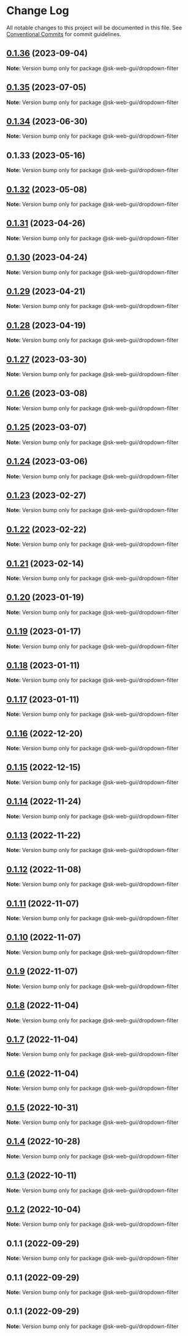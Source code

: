 # Change Log

All notable changes to this project will be documented in this file.
See [Conventional Commits](https://conventionalcommits.org) for commit guidelines.

## [0.1.36](https://github.com/Sundsvallskommun/web-shared-components/compare/@sk-web-gui/dropdown-filter@0.1.35...@sk-web-gui/dropdown-filter@0.1.36) (2023-09-04)

**Note:** Version bump only for package @sk-web-gui/dropdown-filter

## [0.1.35](https://github.com/Sundsvallskommun/web-shared-components/compare/@sk-web-gui/dropdown-filter@0.1.34...@sk-web-gui/dropdown-filter@0.1.35) (2023-07-05)

**Note:** Version bump only for package @sk-web-gui/dropdown-filter

## [0.1.34](https://github.com/Sundsvallskommun/web-shared-components/compare/@sk-web-gui/dropdown-filter@0.1.33...@sk-web-gui/dropdown-filter@0.1.34) (2023-06-30)

**Note:** Version bump only for package @sk-web-gui/dropdown-filter

## 0.1.33 (2023-05-16)

**Note:** Version bump only for package @sk-web-gui/dropdown-filter

## [0.1.32](https://github.com/Sundsvallskommun/web-shared-components/compare/@sk-web-gui/dropdown-filter@0.1.31...@sk-web-gui/dropdown-filter@0.1.32) (2023-05-08)

**Note:** Version bump only for package @sk-web-gui/dropdown-filter

## [0.1.31](https://github.com/Sundsvallskommun/web-shared-components/compare/@sk-web-gui/dropdown-filter@0.1.30...@sk-web-gui/dropdown-filter@0.1.31) (2023-04-26)

**Note:** Version bump only for package @sk-web-gui/dropdown-filter

## [0.1.30](https://github.com/Sundsvallskommun/web-shared-components/compare/@sk-web-gui/dropdown-filter@0.1.29...@sk-web-gui/dropdown-filter@0.1.30) (2023-04-24)

**Note:** Version bump only for package @sk-web-gui/dropdown-filter

## [0.1.29](https://github.com/Sundsvallskommun/web-shared-components/compare/@sk-web-gui/dropdown-filter@0.1.28...@sk-web-gui/dropdown-filter@0.1.29) (2023-04-21)

**Note:** Version bump only for package @sk-web-gui/dropdown-filter

## [0.1.28](https://github.com/Sundsvallskommun/web-shared-components/compare/@sk-web-gui/dropdown-filter@0.1.27...@sk-web-gui/dropdown-filter@0.1.28) (2023-04-19)

**Note:** Version bump only for package @sk-web-gui/dropdown-filter

## [0.1.27](https://github.com/Sundsvallskommun/web-shared-components/compare/@sk-web-gui/dropdown-filter@0.1.26...@sk-web-gui/dropdown-filter@0.1.27) (2023-03-30)

**Note:** Version bump only for package @sk-web-gui/dropdown-filter

## [0.1.26](https://github.com/Sundsvallskommun/web-shared-components/compare/@sk-web-gui/dropdown-filter@0.1.25...@sk-web-gui/dropdown-filter@0.1.26) (2023-03-08)

**Note:** Version bump only for package @sk-web-gui/dropdown-filter

## [0.1.25](https://github.com/Sundsvallskommun/web-shared-components/compare/@sk-web-gui/dropdown-filter@0.1.24...@sk-web-gui/dropdown-filter@0.1.25) (2023-03-07)

**Note:** Version bump only for package @sk-web-gui/dropdown-filter

## [0.1.24](https://github.com/Sundsvallskommun/web-shared-components/compare/@sk-web-gui/dropdown-filter@0.1.23...@sk-web-gui/dropdown-filter@0.1.24) (2023-03-06)

**Note:** Version bump only for package @sk-web-gui/dropdown-filter

## [0.1.23](https://github.com/Sundsvallskommun/web-shared-components/compare/@sk-web-gui/dropdown-filter@0.1.22...@sk-web-gui/dropdown-filter@0.1.23) (2023-02-27)

**Note:** Version bump only for package @sk-web-gui/dropdown-filter

## [0.1.22](https://github.com/Sundsvallskommun/web-shared-components/compare/@sk-web-gui/dropdown-filter@0.1.21...@sk-web-gui/dropdown-filter@0.1.22) (2023-02-22)

**Note:** Version bump only for package @sk-web-gui/dropdown-filter

## [0.1.21](https://github.com/Sundsvallskommun/web-shared-components/compare/@sk-web-gui/dropdown-filter@0.1.20...@sk-web-gui/dropdown-filter@0.1.21) (2023-02-14)

**Note:** Version bump only for package @sk-web-gui/dropdown-filter

## [0.1.20](https://github.com/Sundsvallskommun/web-shared-components/compare/@sk-web-gui/dropdown-filter@0.1.19...@sk-web-gui/dropdown-filter@0.1.20) (2023-01-19)

**Note:** Version bump only for package @sk-web-gui/dropdown-filter

## [0.1.19](https://github.com/Sundsvallskommun/web-shared-components/compare/@sk-web-gui/dropdown-filter@0.1.18...@sk-web-gui/dropdown-filter@0.1.19) (2023-01-17)

**Note:** Version bump only for package @sk-web-gui/dropdown-filter

## [0.1.18](https://github.com/Sundsvallskommun/web-shared-components/compare/@sk-web-gui/dropdown-filter@0.1.17...@sk-web-gui/dropdown-filter@0.1.18) (2023-01-11)

**Note:** Version bump only for package @sk-web-gui/dropdown-filter

## [0.1.17](https://github.com/Sundsvallskommun/web-shared-components/compare/@sk-web-gui/dropdown-filter@0.1.16...@sk-web-gui/dropdown-filter@0.1.17) (2023-01-11)

**Note:** Version bump only for package @sk-web-gui/dropdown-filter

## [0.1.16](https://github.com/Sundsvallskommun/web-shared-components/compare/@sk-web-gui/dropdown-filter@0.1.15...@sk-web-gui/dropdown-filter@0.1.16) (2022-12-20)

**Note:** Version bump only for package @sk-web-gui/dropdown-filter

## [0.1.15](https://github.com/Sundsvallskommun/web-shared-components/compare/@sk-web-gui/dropdown-filter@0.1.14...@sk-web-gui/dropdown-filter@0.1.15) (2022-12-15)

**Note:** Version bump only for package @sk-web-gui/dropdown-filter

## [0.1.14](https://github.com/Sundsvallskommun/web-shared-components/compare/@sk-web-gui/dropdown-filter@0.1.13...@sk-web-gui/dropdown-filter@0.1.14) (2022-11-24)

**Note:** Version bump only for package @sk-web-gui/dropdown-filter

## [0.1.13](https://github.com/Sundsvallskommun/web-shared-components/compare/@sk-web-gui/dropdown-filter@0.1.12...@sk-web-gui/dropdown-filter@0.1.13) (2022-11-22)

**Note:** Version bump only for package @sk-web-gui/dropdown-filter

## [0.1.12](https://github.com/Sundsvallskommun/web-shared-components/compare/@sk-web-gui/dropdown-filter@0.1.11...@sk-web-gui/dropdown-filter@0.1.12) (2022-11-08)

**Note:** Version bump only for package @sk-web-gui/dropdown-filter

## [0.1.11](https://github.com/Sundsvallskommun/web-shared-components/compare/@sk-web-gui/dropdown-filter@0.1.10...@sk-web-gui/dropdown-filter@0.1.11) (2022-11-07)

**Note:** Version bump only for package @sk-web-gui/dropdown-filter

## [0.1.10](https://github.com/Sundsvallskommun/web-shared-components/compare/@sk-web-gui/dropdown-filter@0.1.9...@sk-web-gui/dropdown-filter@0.1.10) (2022-11-07)

**Note:** Version bump only for package @sk-web-gui/dropdown-filter

## [0.1.9](https://github.com/Sundsvallskommun/web-shared-components/compare/@sk-web-gui/dropdown-filter@0.1.8...@sk-web-gui/dropdown-filter@0.1.9) (2022-11-07)

**Note:** Version bump only for package @sk-web-gui/dropdown-filter

## [0.1.8](https://github.com/Sundsvallskommun/web-shared-components/compare/@sk-web-gui/dropdown-filter@0.1.7...@sk-web-gui/dropdown-filter@0.1.8) (2022-11-04)

**Note:** Version bump only for package @sk-web-gui/dropdown-filter

## [0.1.7](https://github.com/Sundsvallskommun/web-shared-components/compare/@sk-web-gui/dropdown-filter@0.1.6...@sk-web-gui/dropdown-filter@0.1.7) (2022-11-04)

**Note:** Version bump only for package @sk-web-gui/dropdown-filter

## [0.1.6](https://github.com/Sundsvallskommun/web-shared-components/compare/@sk-web-gui/dropdown-filter@0.1.5...@sk-web-gui/dropdown-filter@0.1.6) (2022-11-04)

**Note:** Version bump only for package @sk-web-gui/dropdown-filter

## [0.1.5](https://github.com/Sundsvallskommun/web-shared-components/compare/@sk-web-gui/dropdown-filter@0.1.3...@sk-web-gui/dropdown-filter@0.1.5) (2022-10-31)

**Note:** Version bump only for package @sk-web-gui/dropdown-filter

## [0.1.4](https://github.com/Sundsvallskommun/web-shared-components/compare/@sk-web-gui/dropdown-filter@0.1.3...@sk-web-gui/dropdown-filter@0.1.4) (2022-10-28)

**Note:** Version bump only for package @sk-web-gui/dropdown-filter

## [0.1.3](https://github.com/Sundsvallskommun/web-shared-components/compare/@sk-web-gui/dropdown-filter@0.1.2...@sk-web-gui/dropdown-filter@0.1.3) (2022-10-11)

**Note:** Version bump only for package @sk-web-gui/dropdown-filter

## [0.1.2](https://github.com/Sundsvallskommun/web-shared-components/compare/@sk-web-gui/dropdown-filter@0.1.1...@sk-web-gui/dropdown-filter@0.1.2) (2022-10-04)

**Note:** Version bump only for package @sk-web-gui/dropdown-filter

## 0.1.1 (2022-09-29)

**Note:** Version bump only for package @sk-web-gui/dropdown-filter

## 0.1.1 (2022-09-29)

**Note:** Version bump only for package @sk-web-gui/dropdown-filter

## 0.1.1 (2022-09-29)

**Note:** Version bump only for package @sk-web-gui/dropdown-filter
